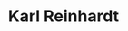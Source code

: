---
title: Karl Reinhardt

family:
  sort: Reinhardt
  given: Reinhardt

parents:
  - name: "Friedrich Reinhardt"
    type: "Father"
  - name: "Helene Reinhardt"
    type: "Mother"
  - name: "Nina Reinhardt"
    type: "Step-Mother"

siblings:
  - name: "Phineas Reinhardt"
    type: Half-brother

char_data:
  - element_title: "Pronouns"
    element: ""
  - element_title: "Race"
    element: ""
  - element_title: "Age"
    element: ""
  - element_title: "Height"
    element: ""
  - element_title: "Hair"
    element: ""
  - element_title: "Skin"
    element: ""
  - element_title: "Eyes"
    element: ""

excerpt: "Karl is a skilled diplomat, driven by desires to uphold his family's legacy in Sen. His failed marriage with Francesca Santini left him cold-hearted, though he conceals his true feelings especially in diplomatic dealings with the Santini family."

sidebar:
  nav: main
---